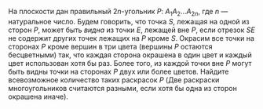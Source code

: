 На плоскости дан правильный $2n$-угольник $P$: $A_{1}A_{2} \dots A_{2n}$, где $n$ — натуральное число. Будем говорить, что точка $S$, лежащая на одной из сторон $P$, может быть *видна* из точки $E$, лежащей вне $P$, если отрезок $SE$ не содержит других точек лежащих на $P$ кроме $S$. Окрасим все точки на сторонах $P$ кроме вершин в три цвета (вершины $P$ остаются бесцветными) так, что каждая сторона окрашена в один цвет и каждый цвет использован хотя бы раз. Более того, из каждой точки вне $P$ могут быть видны точки на сторонах $P$ двух или более цветов. Найдите всевозможное количество таких раскрасок $P$ (Две раскраски многоугольников считаются разными, если хотя бы одна из сторон окрашена иначе).